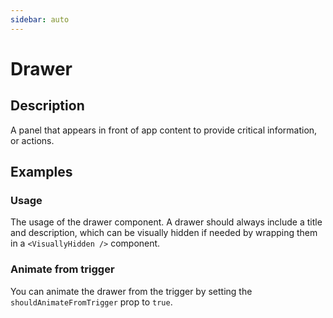 ```yaml
---
sidebar: auto
---
```


# Drawer

## Description

A panel that appears in front of app content to provide critical information, or actions.

## Examples

### Usage
The usage of the drawer component. A drawer should always include a title and description, which can be visually hidden if needed by wrapping them in a `<VisuallyHidden />` component.

<ComponentPreview name="drawer/simple" />

### Animate from trigger
You can animate the drawer from the trigger by setting the `shouldAnimateFromTrigger` prop to `true`.

<ComponentPreview name="drawer/animate-from-trigger" />